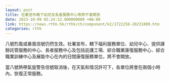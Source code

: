 ```yaml
---
layout: post
title: 社署宣布轄下幼兒及長者服務中心等將不會開放
date: 2023-10-09 05:24:12.000000000 +08:00
link: https://news.rthk.hk/rthk/ch/component/k2/1722258-20231009.htm
categories: rthk
---
```


八號烈風或暴風信號仍然生效。社署宣布，轄下福利服務單位、幼兒中心、提供課餘託管服務的中心、長者服務中心及包括庇護工場、綜合職業康復服務中心、綜合職業訓練中心及展能中心在內的日間康復服務單位，將不會開放。

當八號熱帶氣旋警告信號取消後，在天氣和情況許可下，各單位將會在兩個小時內，恢復正常服務。
